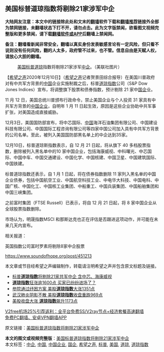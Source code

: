  <h2>美国标普道琼指数将剔除21家涉军中企</h2> <p class="notice"><b>大陆网友注意：本文中的链接除此处和文末的<a href="https://github.com/bannedbook/fanqiang" >翻墙</a>软件下载和<a href="https://github.com/killgcd/justmysocks/blob/master/README.md">翻墙推荐</a>链接外全部为禁网链接，未翻墙状态下打不开，请勿点击。此为文字版禁闻，欲看图文视频完整版和更多禁闻，请下载<a href="https://github.com/bannedbook/fanqiang">翻墙软件或APP</a>后翻墙上禁闻网。</p><p>备注：翻墙看新闻非常安全，翻墙以真实身份发表敏感言论有一定风险，但只看不说则没有任何风险，翻的人太多，政府管不过来，也不管。信息自由是天赋人权，请放心大胆的翻墙。</b></p>  <div class="entry"> <figure><figcaption><a href="https://www.bannedbook.org/bnews/tag/%e7%be%8e%e5%9b%bd/" class="st_tag internal_tag" rel="tag" title="标签 美国 下的日志">美国</a><a href="https://www.bannedbook.org/bnews/tag/%E6%A0%87%E6%99%AE/" class="st_tag internal_tag" rel="tag" title="标签 标普 下的日志">标普</a><a href="https://www.bannedbook.org/bnews/tag/%E9%81%93%E7%90%BC/" class="st_tag internal_tag" rel="tag" title="标签 道琼 下的日志">道琼</a>指数将剔除21家涉军<a href="https://www.bannedbook.org/bnews/tag/%E4%B8%AD%E4%BC%81/" class="st_tag internal_tag" rel="tag" title="标签 中企 下的日志">中企</a>。（美联社图片）</figcaption></figure> <p>【<span class='wp_keywordlink_affiliate'><a href="https://www.soundofhope.org" title="希望之声" target="_blank">希望之声</a></span>2020年12月10日】（<a href="https://www.bannedbook.org/bnews/tag/%e5%b8%8c%e6%9c%9b%e4%b9%8b%e5%a3%b0/" class="st_tag internal_tag" rel="tag" title="标签 希望之声 下的日志">希望之声</a>记者贺景田综合报导）在美国川普政府对有中共军方背景的<span class='wp_keywordlink_affiliate'><a href="https://www.bannedbook.org/" title="中国" target="_blank">中国</a></span>企业实施制裁之后，标普<a href="https://www.bannedbook.org/bnews/tag/%E9%81%93%E7%90%BC%E6%8C%87%E6%95%B0/" class="st_tag internal_tag" rel="tag" title="标签 道琼指数 下的日志">道琼指数</a>公司（S&amp;P Dow Jones Indices）宣布，将调整旗下股票和债券指数，预计剔除 21 家中<a href="https://www.bannedbook.org/bnews/tag/%E5%9B%BD%E4%BC%81/" class="st_tag internal_tag" rel="tag" title="标签 国企 下的日志">国企</a>业。</p> <p>11 月 12 日，美国总统川普颁布行政命令，禁止美国企业与个人投资 31 家具有中共军方背景的<a href="https://www.bannedbook.org/bnews/tag/%E4%B8%AD%E5%9B%BD%E4%BC%81%E4%B8%9A/" class="st_tag internal_tag" rel="tag" title="标签 中国企业 下的日志">中国企业</a>，自明年 1 月 11 日起生效，原因是这些企业协助中共军事扩张，对美国造成直接威胁。</p> <p>12月3日，美国国防部宣布，将中芯国际、<a href="https://www.bannedbook.org/bnews/tag/%E4%B8%AD%E5%9B%BD/" class="st_tag internal_tag" rel="tag" title="标签 中国 下的日志">中国</a>海洋石油集团有限公司、中国建设科技有限公司、中国国际工程咨询有限公司等四家中国公司加入具有中共军方背景的公司名单。至此，被列入美国国防部黑名单上的中企达到35家。</p> <p>12月10日，标普道琼斯指数表示，自 12 月 21 日起，将从旗下 40 多档股票指数，删除被列入黑名单中的10 家中国企业，包括海康威视、中科曙光、中芯国际、中国中车、中国交通建设、中国化学、中国核建、中国卫星、中国建筑国际、中国铁建。</p>  <p>标普道琼指数还表示，自 1 月 1 日起，将在债券指数删除 11 家列入黑名单的中国企业债券，包括中国航空工业、中国航空科技工业、中电华大科技、中国电科、中国广核、中国化工、中国核工业集团、中船重工、中国兵装集团、中国船舶集团和中国三峡集团。</p> <p>之前富时集团（FTSE Russell）已表示，将自 12 月 21 日起，将 8 家中国企业从全球股票指数删除。</p> <p>市场认为，明晟指数MSCI 和那斯达克也正在评估是否跟进这项动作，并可能在未来几天内宣布。</p> <p>相关报道：</p>  <p>英国指数公司富时罗素将剔除8家中企股票</p> <p><a href="https://www.soundofhope.org/post/451213">https://www.soundofhope.org/post/451213</a></p> <p>本文章或节目经希望之声编辑制作，转载请注明希望之声并包含原文标题及链接。</p> <ul class='op-related-articles' title='相关阅读'> <li><a href='https://www.bannedbook.org/bnews/bannedvideo/20201211/1445496.html' target='_blank'>标普<b>道琼指数</b>将剔除21家共军中企 含中芯、海康威视</a></li> <li><a href='https://www.bannedbook.org/bnews/cnnews/20200407/1308177.html' target='_blank'><b>道琼指数</b>狂涨逾1600点 买家已纷纷进场了？</a></li> <li><a href='https://www.bannedbook.org/bnews/baitai/20200327/1301274.html' target='_blank'>参院通过纾困方案 美股<b>道琼指数</b>大涨1351点</a></li> <li><a href='https://www.bannedbook.org/bnews/baitai/20200306/1289196.html' target='_blank'>武汉肺炎阴影不散 美股<b>道琼指数</b>收盘重跌969点</a></li> <li><a href='https://www.bannedbook.org/bnews/baitai/20200305/1288643.html' target='_blank'>美股收盘大涨 <b>道琼指数</b>飙升1173点</a></li> </ul> <p class="texttj"> <a href="https://github.com/bannedbook/fanqiang/wiki/V2ray%E6%9C%BA%E5%9C%BA" target="_blank">V2free机场25%引荐返利：全平台免费SS/V2ray节点+经济套餐高速翻墙</a><br/> <a href="https://github.com/bannedbook/fanqiang/wiki/%E7%A6%81%E9%97%BB%E7%BD%91%E5%AE%89%E5%8D%93%E7%BF%BB%E5%A2%99%E6%96%B0%E9%97%BBAPP" target="_blank">免费PC翻墙、安卓VPN翻墙APP</a></p><p>原文链接：<a class="src_link"  href="https://www.soundofhope.org/post/452347" target="_blank">美国标普道琼指数将剔除21家涉军中企</a></p> <a name='sharetosocial'></a>       <div><b>本文的图文或视频完整版</b>：<a href='https://www.bannedbook.org/bnews/comments/20201211/1445490.html'>美国标普道琼指数将剔除21家涉军中企</a></div>  </div><!--END ENTRY--> <div class="postfooter"> <div>本文标签：<a href="https://www.bannedbook.org/bnews/tag/%E4%B8%AD%E4%BC%81/" rel="tag">中企</a>, <a href="https://www.bannedbook.org/bnews/tag/%E4%B8%AD%E5%9B%BD/" rel="tag">中国</a>, <a href="https://www.bannedbook.org/bnews/tag/%E4%B8%AD%E5%9B%BD%E4%BC%81%E4%B8%9A/" rel="tag">中国企业</a>, <a href="https://www.bannedbook.org/bnews/tag/%E5%9B%BD%E4%BC%81/" rel="tag">国企</a>, <a href="https://www.bannedbook.org/bnews/tag/%e5%b8%8c%e6%9c%9b%e4%b9%8b%e5%a3%b0/" rel="tag">希望之声</a>, <a href="https://www.bannedbook.org/bnews/tag/%E6%A0%87%E6%99%AE/" rel="tag">标普</a>, <a href="https://www.bannedbook.org/bnews/tag/%e7%be%8e%e5%9b%bd/" rel="tag">美国</a>, <a href="https://www.bannedbook.org/bnews/tag/%E9%81%93%E7%90%BC/" rel="tag">道琼</a>, <a href="https://www.bannedbook.org/bnews/tag/%E9%81%93%E7%90%BC%E6%8C%87%E6%95%B0/" rel="tag">道琼指数</a></div>  </div><!--END POSTFOOTER--> 